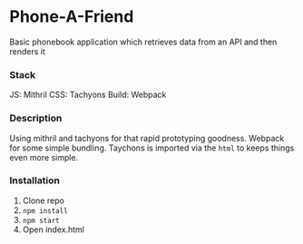 # Phone-A-Friend
Basic phonebook application which retrieves data from an API and then renders it

### Stack
JS: Mithril
CSS: Tachyons
Build: Webpack

### Description
Using mithril and tachyons for that rapid prototyping goodness. Webpack for some simple bundling. Taychons is imported via the `html` to keeps things even more simple.

### Installation
1. Clone repo
2. `npm install`
3. `npm start`
4. Open index.html